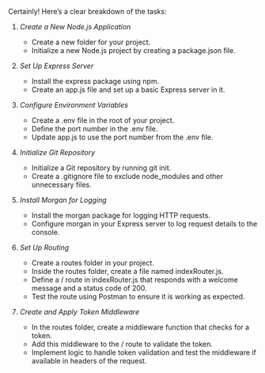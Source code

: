 Certainly! Here’s a clear breakdown of the tasks:

1. *Create a New Node.js Application*
   - Create a new folder for your project.
   - Initialize a new Node.js project by creating a package.json file.

2. *Set Up Express Server*
   - Install the express package using npm.
   - Create an app.js file and set up a basic Express server in it.

3. *Configure Environment Variables*
   - Create a .env file in the root of your project.
   - Define the port number in the .env file.
   - Update app.js to use the port number from the .env file.

4. *Initialize Git Repository*
   - Initialize a Git repository by running git init.
   - Create a .gitignore file to exclude node_modules and other unnecessary files.

5. *Install Morgan for Logging*
   - Install the morgan package for logging HTTP requests.
   - Configure morgan in your Express server to log request details to the console.

6. *Set Up Routing*
   - Create a routes folder in your project.
   - Inside the routes folder, create a file named indexRouter.js.
   - Define a / route in indexRouter.js that responds with a welcome message and a status code of 200.
   - Test the route using Postman to ensure it is working as expected.

7. *Create and Apply Token Middleware*
   - In the routes folder, create a middleware function that checks for a token.
   - Add this middleware to the / route to validate the token.
   - Implement logic to handle token validation and test the middleware if available in headers of the request.